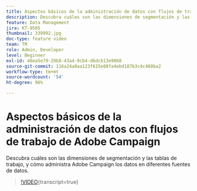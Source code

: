 ```yaml
---
title: Aspectos básicos de la administración de datos con flujos de trabajo de Adobe Campaign
description: Descubra cuáles son las dimensiones de segmentación y las tablas de trabajo, y cómo administra Adobe Campaign los datos en diferentes fuentes de datos.
feature: Data Management
jira: KT-9505
thumbnail: 339992.jpg
doc-type: feature video
team: TM
role: Admin, Developer
level: Beginner
exl-id: 48ea5e79-29b8-43a4-9cb4-d6dcb13e9068
source-git-commit: 116a24a8aa123f615e08fa4ebd187b3c4c460ba2
workflow-type: tm+mt
source-wordcount: '54'
ht-degree: 96%

---
```


# Aspectos básicos de la administración de datos con flujos de trabajo de Adobe Campaign

Descubra cuáles son las dimensiones de segmentación y las tablas de trabajo, y cómo administra Adobe Campaign los datos en diferentes fuentes de datos.

>[!VIDEO](https://video.tv.adobe.com/v/339992?quality=12&learn=on){transcript=true}
